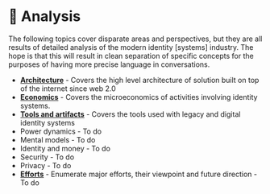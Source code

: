 # 🔬 Analysis

The following topics cover disparate areas and perspectives, but they are all results of detailed analysis of the modern identity [systems] industry. The hope is that this will result in clean separation of specific concepts for the purposes of having more precise language in conversations.

- **[Architecture](/architecture/README.md)** - Covers the high level architecture of solution built on top of the internet since web 2.0
- **[Economics](/economics/README.md)** - Covers the microeconomics of activities involving identity systems.
- **[Tools and artifacts](/tools/README.md)** - Covers the tools used with legacy and digital identity systems
- Power dynamics - To do
- Mental models - To do
- Identity and money - To do
- Security - To do
- Privacy - To do
- **[Efforts](/efforts/README.md)** - Enumerate major efforts, their viewpoint and future direction - To do
